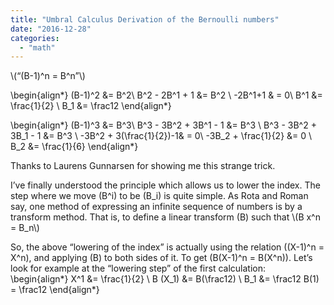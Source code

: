 ```yaml
---
title: "Umbral Calculus Derivation of the Bernoulli numbers"
date: "2016-12-28"
categories: 
  - "math"
---
```


\\(“(B-1)^n = B^n”\\)

\begin{align*} (B-1)^2 &= B^2\\ B^2 - 2B^1 + 1 &= B^2 \\ -2B^1+1 & = 0\\ B^1 &= \frac{1}{2} \\ B_1 &= \frac12 \end{align*}

\begin{align*} (B-1)^3 &= B^3\\ B^3 - 3B^2 + 3B^1 - 1 &= B^3 \\ B^3 - 3B^2 + 3B_1 - 1 &= B^3 \\ -3B^2 + 3(\frac{1}{2})-1& = 0\\ -3B_2 + \frac{1}{2} &= 0 \\ B_2 &= \frac{1}{6} \end{align*}

Thanks to Laurens Gunnarsen for showing me this strange trick.

I’ve finally understood the principle which allows us to lower the index. The step where we move \(B^i\) to be \(B_i\) is quite simple. As Rota and Roman say, one method of expressing an infinite sequence of numbers is by a transform method. That is, to define a linear transform \(B\) such that \\(B x^n = B_n\\)

So, the above “lowering of the index” is actually using the relation \((X-1)^n = X^n\), and applying \(B\) to both sides of it. To get \(B(X-1)^n = B(X^n)\). Let’s look for example at the “lowering step” of the first calculation: \begin{align*} X^1 &= \frac{1}{2} \\ B (X_1) &= B(\frac12) \\ B_1 &= \frac12 B(1) = \frac12 \end{align*}
